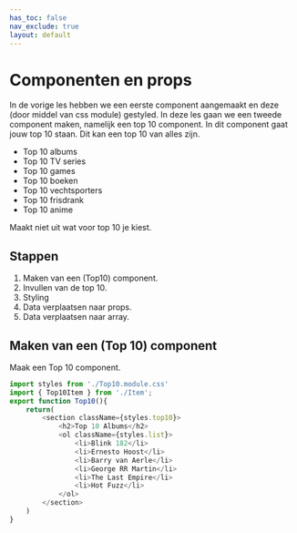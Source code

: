 ```yaml
---
has_toc: false
nav_exclude: true
layout: default
---
```


# Componenten en props

In de vorige les hebben we een eerste component aangemaakt en deze (door middel van css module) gestyled. In deze les gaan we een tweede component maken, namelijk een top 10 component. In dit component gaat jouw top 10 staan. Dit kan een top 10 van alles zijn.

* Top 10 albums
* Top 10 TV series
* Top 10 games
* Top 10 boeken
* Top 10 vechtsporters
* Top 10 frisdrank
* Top 10 anime

Maakt niet uit wat voor top 10 je kiest.

## Stappen

1. Maken van een (Top10) component.
2. Invullen van de top 10.
3. Styling
4. Data verplaatsen naar props.
5. Data verplaatsen naar array.

## Maken van een (Top 10) component
Maak een Top 10 component. 

```js
import styles from './Top10.module.css'
import { Top10Item } from './Item';
export function Top10(){
    return(
        <section className={styles.top10}>
            <h2>Top 10 Albums</h2>
            <ol className={styles.list}>
                <li>Blink 182</li>
                <li>Ernesto Hoost</li>
                <li>Barry van Aerle</li>
                <li>George RR Martin</li>
                <li>The Last Empire</li>
                <li>Hot Fuzz</li>
            </ol>
        </section>
    )
}
```